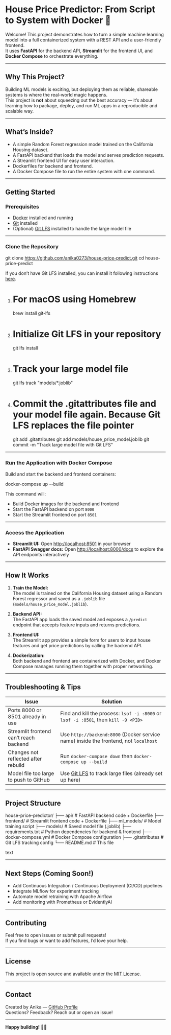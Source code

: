 # House Price Predictor: From Script to System with Docker 🚀

Welcome! This project demonstrates how to turn a simple machine learning model into a full containerized system with a REST API and a user-friendly frontend.  
It uses **FastAPI** for the backend API, **Streamlit** for the frontend UI, and **Docker Compose** to orchestrate everything.

---

## Why This Project?

Building ML models is exciting, but deploying them as reliable, shareable systems is where the real-world magic happens.  
This project is **not** about squeezing out the best accuracy — it’s about learning how to package, deploy, and run ML apps in a reproducible and scalable way.

---

## What’s Inside?

- A simple Random Forest regression model trained on the California Housing dataset.
- A FastAPI backend that loads the model and serves prediction requests.
- A Streamlit frontend UI for easy user interaction.
- Dockerfiles for backend and frontend.
- A Docker Compose file to run the entire system with one command.

---

## Getting Started

### Prerequisites

- [Docker](https://docs.docker.com/get-docker/) installed and running
- [Git](https://git-scm.com/downloads) installed
- (Optional) [Git LFS](https://git-lfs.github.com/) installed to handle the large model file

---

### Clone the Repository

git clone https://github.com/anika0273/house-price-predict.git
cd house-price-predict

If you don’t have Git LFS installed, you can install it following instructions [here](https://git-lfs.github.com/).

1. # For macOS using Homebrew
   brew install git-lfs
2. # Initialize Git LFS in your repository
   git lfs install
3. # Track your large model file
   git lfs track "models/\*.joblib"
4. # Commit the .gitattributes file and your model file again. Because Git LFS replaces the file pointer
   git add .gitattributes
   git add models/house_price_model.joblib
   git commit -m "Track large model file with Git LFS"

---

### Run the Application with Docker Compose

Build and start the backend and frontend containers:

docker-compose up --build

This command will:

- Build Docker images for the backend and frontend
- Start the FastAPI backend on port `8000`
- Start the Streamlit frontend on port `8501`

---

### Access the Application

- **Streamlit UI:** Open [http://localhost:8501](http://localhost:8501) in your browser
- **FastAPI Swagger docs:** Open [http://localhost:8000/docs](http://localhost:8000/docs) to explore the API endpoints interactively

---

## How It Works

1. **Train the Model:**  
   The model is trained on the California Housing dataset using a Random Forest regressor and saved as a `.joblib` file (`models/house_price_model.joblib`).

2. **Backend API:**  
   The FastAPI app loads the saved model and exposes a `/predict` endpoint that accepts feature inputs and returns predictions.

3. **Frontend UI:**  
   The Streamlit app provides a simple form for users to input house features and get price predictions by calling the backend API.

4. **Dockerization:**  
   Both backend and frontend are containerized with Docker, and Docker Compose manages running them together with proper networking.

---

## Troubleshooting & Tips

| Issue                                  | Solution                                                                              |
| -------------------------------------- | ------------------------------------------------------------------------------------- |
| Ports 8000 or 8501 already in use      | Find and kill the process: `lsof -i :8000` or `lsof -i :8501`, then `kill -9 <PID>`   |
| Streamlit frontend can’t reach backend | Use `http://backend:8000` (Docker service name) inside the frontend, not `localhost`  |
| Changes not reflected after rebuild    | Run `docker-compose down` then `docker-compose up --build`                            |
| Model file too large to push to GitHub | Use [Git LFS](https://git-lfs.github.com/) to track large files (already set up here) |

---

## Project Structure

house-price-predictor/
├── api/ # FastAPI backend code + Dockerfile
├── frontend/ # Streamlit frontend code + Dockerfile
├── ml_models/ # Model training script
├── models/ # Saved model file (.joblib)
├── requirements.txt # Python dependencies for backend & frontend
├── docker-compose.yml # Docker Compose configuration
├── .gitattributes # Git LFS tracking config
└── README.md # This file

text

---

## Next Steps (Coming Soon!)

- Add Continuous Integration / Continuous Deployment (CI/CD) pipelines
- Integrate MLflow for experiment tracking
- Automate model retraining with Apache Airflow
- Add monitoring with Prometheus or EvidentlyAI

---

## Contributing

Feel free to open issues or submit pull requests!  
If you find bugs or want to add features, I’d love your help.

---

## License

This project is open source and available under the [MIT License](LICENSE).

---

## Contact

Created by Anika — [GitHub Profile](https://github.com/anika0273)  
Questions? Feedback? Reach out or open an issue!

---

**Happy building!** 👩‍💻
